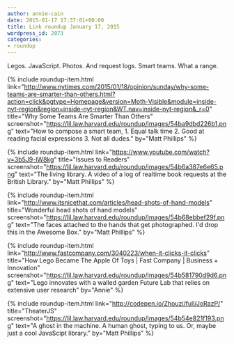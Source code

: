 ```yaml
---
author: annie-cain
date: 2015-01-17 17:37:01+00:00
title: Link roundup January 17, 2015
wordpress_id: 2073
categories:
- roundup
---
```


Legos. JavaScript. Photos. And request logs. Smart teams. What a range.

{% include roundup-item.html
  link="http://www.nytimes.com/2015/01/18/opinion/sunday/why-some-teams-are-smarter-than-others.html?action=click&pgtype=Homepage&version=Moth-Visible&module=inside-nyt-region&region=inside-nyt-region&WT.nav=inside-nyt-region&_r=0"
  title="Why Some Teams Are Smarter Than Others"
  screenshot="https://lil.law.harvard.edu/roundup/images/54ba9dbd226b1.png"
  text="How to compose a smart team, 1. Equal talk time 2. Good at reading facial expressions 3. Not all dudes."
  by="Matt Phillips"
%}

{% include roundup-item.html
  link="https://www.youtube.com/watch?v=3b5J9-lW8kg"
  title="Issues to Readers"
  screenshot="https://lil.law.harvard.edu/roundup/images/54b6a387e6e65.png"
  text="The living library. A video of a log of realtime book requests at the British Library."
  by="Matt Phillips"
%}

{% include roundup-item.html
  link="http://www.itsnicethat.com/articles/head-shots-of-hand-models"
  title="Wonderful head shots of hand models"
  screenshot="https://lil.law.harvard.edu/roundup/images/54b68ebbef29f.png"
  text="The faces attached to the hands that get photographed. I'd drop this in the Awesome Box."
  by="Matt Phillips"
%}

{% include roundup-item.html
  link="http://www.fastcompany.com/3040223/when-it-clicks-it-clicks"
  title="How Lego Became The Apple Of Toys | Fast Company | Business + Innovation"
  screenshot="https://lil.law.harvard.edu/roundup/images/54b581790d9d6.png"
  text="Lego innovates with a walled garden Future Lab that relies on extensive user research"
  by="Annie"
%}

{% include roundup-item.html
  link="http://codepen.io/Zhouzi/full/JoRazP/"
  title="TheaterJS"
  screenshot="https://lil.law.harvard.edu/roundup/images/54b54e821f193.png"
  text="A ghost in the machine. A human ghost, typing to us. Or, maybe just a cool JavaScipt library."
  by="Matt Phillips"
%}


